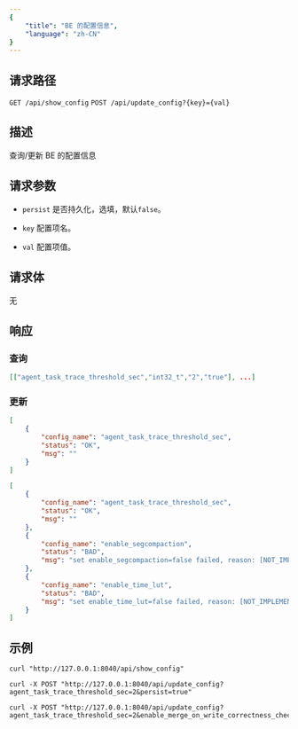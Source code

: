 ```yaml
---
{
    "title": "BE 的配置信息",
    "language": "zh-CN"
}
---
```


## 请求路径

`GET /api/show_config`
`POST /api/update_config?{key}={val}`

## 描述

查询/更新 BE 的配置信息

## 请求参数

* `persist`
    是否持久化，选填，默认`false`。

* `key`
    配置项名。

* `val`
    配置项值。        

## 请求体

无

## 响应

### 查询

```json
[["agent_task_trace_threshold_sec","int32_t","2","true"], ...]
```

### 更新
```json
[
    {
        "config_name": "agent_task_trace_threshold_sec",
        "status": "OK",
        "msg": ""
    }
]
```

```json
[
    {
        "config_name": "agent_task_trace_threshold_sec",
        "status": "OK",
        "msg": ""
    },
    {
        "config_name": "enable_segcompaction",
        "status": "BAD",
        "msg": "set enable_segcompaction=false failed, reason: [NOT_IMPLEMENTED_ERROR]'enable_segcompaction' is not support to modify."
    },
    {
        "config_name": "enable_time_lut",
        "status": "BAD",
        "msg": "set enable_time_lut=false failed, reason: [NOT_IMPLEMENTED_ERROR]'enable_time_lut' is not support to modify."
    }
]
```
## 示例


```shell
curl "http://127.0.0.1:8040/api/show_config"
```

```shell
curl -X POST "http://127.0.0.1:8040/api/update_config?agent_task_trace_threshold_sec=2&persist=true"

```

```shell
curl -X POST "http://127.0.0.1:8040/api/update_config?agent_task_trace_threshold_sec=2&enable_merge_on_write_correctness_check=true&persist=true"
```